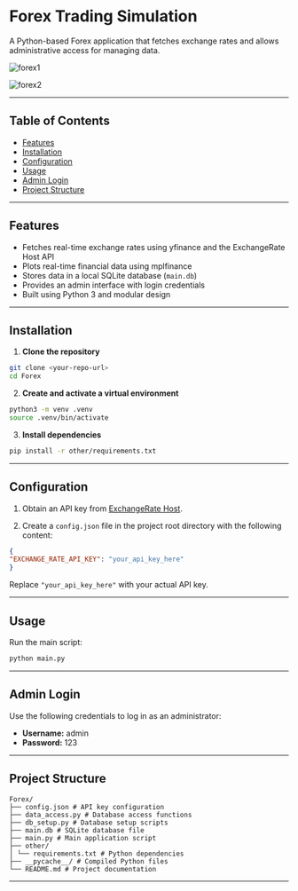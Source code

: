 # Forex Trading Simulation

A Python-based Forex application that fetches exchange rates and allows administrative access for managing data.

![forex1](https://github.com/user-attachments/assets/24dfd375-aec0-4b7e-aae3-fda3736c50ed)

![forex2](https://github.com/user-attachments/assets/ee3556da-e984-4b3f-b1c9-c48981165832)

---


## Table of Contents


- [Features](#features)
- [Installation](#installation)
- [Configuration](#configuration)
- [Usage](#usage)
- [Admin Login](#admin-login)
- [Project Structure](#project-structure)


---


## Features


- Fetches real-time exchange rates using yfinance and the ExchangeRate Host API
- Plots real-time financial data using mplfinance
- Stores data in a local SQLite database (`main.db`)
- Provides an admin interface with login credentials
- Built using Python 3 and modular design


---


## Installation


1. **Clone the repository**
```bash
git clone <your-repo-url>
cd Forex
```


2. **Create and activate a virtual environment**
```bash
python3 -m venv .venv
source .venv/bin/activate
```


3. **Install dependencies**
```bash
pip install -r other/requirements.txt
```


---


## Configuration


1. Obtain an API key from [ExchangeRate Host](https://exchangerate.host/#/).


2. Create a `config.json` file in the project root directory with the following content:


```json
{
"EXCHANGE_RATE_API_KEY": "your_api_key_here"
}
```


Replace `"your_api_key_here"` with your actual API key.


---


## Usage


Run the main script:


```bash
python main.py
```


---

## Admin Login


Use the following credentials to log in as an administrator:


- **Username:** admin
- **Password:** 123


---


## Project Structure


```
Forex/
├── config.json # API key configuration
├── data_access.py # Database access functions
├── db_setup.py # Database setup scripts
├── main.db # SQLite database file
├── main.py # Main application script
├── other/
│ └── requirements.txt # Python dependencies
├── __pycache__/ # Compiled Python files
└── README.md # Project documentation
```


---
